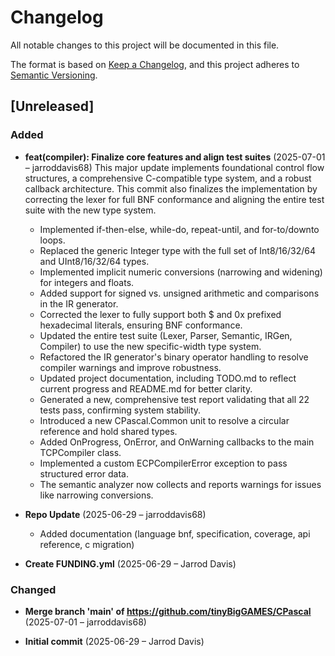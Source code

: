 # Changelog

All notable changes to this project will be documented in this file.

The format is based on [Keep a Changelog](https://keepachangelog.com/en/1.0.0/),
and this project adheres to [Semantic Versioning](https://semver.org/spec/v2.0.0.html).

## [Unreleased]

### Added
- **feat(compiler): Finalize core features and align test suites** (2025-07-01 – jarroddavis68)
  This major update implements foundational control flow structures, a comprehensive C-compatible type system, and a robust callback architecture. This commit also finalizes the implementation by correcting the lexer for full BNF conformance and aligning the entire test suite with the new type system.
  - Implemented if-then-else, while-do, repeat-until, and for-to/downto loops.
  - Replaced the generic Integer type with the full set of Int8/16/32/64 and UInt8/16/32/64 types.
  - Implemented implicit numeric conversions (narrowing and widening) for integers and floats.
  - Added support for signed vs. unsigned arithmetic and comparisons in the IR generator.
  - Corrected the lexer to fully support both $ and 0x prefixed hexadecimal literals, ensuring BNF conformance.
  - Updated the entire test suite (Lexer, Parser, Semantic, IRGen, Compiler) to use the new specific-width type system.
  - Refactored the IR generator's binary operator handling to resolve compiler warnings and improve robustness.
  - Updated project documentation, including TODO.md to reflect current progress and README.md for better clarity.
  - Generated a new, comprehensive test report validating that all 22 tests pass, confirming system stability.
  - Introduced a new CPascal.Common unit to resolve a circular reference and hold shared types.
  - Added OnProgress, OnError, and OnWarning callbacks to the main TCPCompiler class.
  - Implemented a custom ECPCompilerError exception to pass structured error data.
  - The semantic analyzer now collects and reports warnings for issues like narrowing conversions.

- **Repo Update** (2025-06-29 – jarroddavis68)
  - Added documentation (language bnf, specification, coverage, api reference, c migration)

- **Create FUNDING.yml** (2025-06-29 – Jarrod Davis)


### Changed
- **Merge branch 'main' of https://github.com/tinyBigGAMES/CPascal** (2025-07-01 – jarroddavis68)

- **Initial commit** (2025-06-29 – Jarrod Davis)

